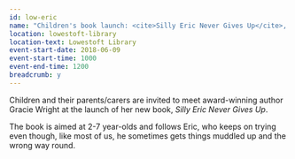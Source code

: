 ```yaml
---
id: low-eric
name: "Children's book launch: <cite>Silly Eric Never Gives Up</cite>, by Gracie Wright"
location: lowestoft-library
location-text: Lowestoft Library
event-start-date: 2018-06-09
event-start-time: 1000
event-end-time: 1200
breadcrumb: y
---
```


Children and their parents/carers are invited to meet award-winning author Gracie Wright at the launch of her new book, <cite>Silly Eric Never Gives Up</cite>.

The book is aimed at 2-7 year-olds and follows Eric, who keeps on trying even though, like most of us, he sometimes gets things muddled up and the wrong way round.
